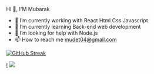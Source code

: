    HI 👋, I'M Mubarak
- 🔭 I’m currently working with React Html Css Javascript
- 🌱 I’m currently learning Back-end web development
- 🤔 I’m looking for help with Node.js
- 📫 How to reach me mudet04@gmail.com


[![GitHub Streak](https://streak-stats.demolab.com/?user=blackingg)](https://git.io/streak-stats)

[!](https://raw.githubusercontent.com/blackingg/github-stats/master/generated/overview.svg#gh-dark-mode-only)
![](https://raw.githubusercontent.com/blackingg/github-stats/master/generated/overview.svg#gh-light-mode-only)

